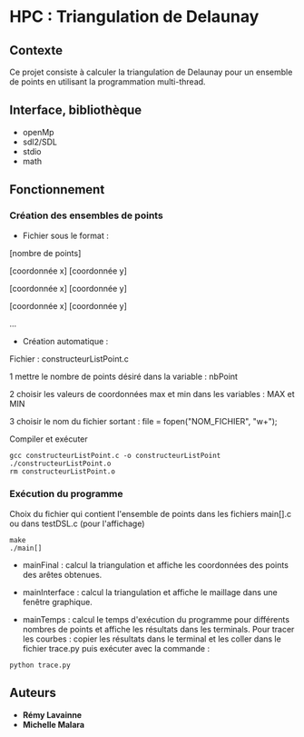 # HPC : Triangulation de Delaunay
## Contexte
Ce projet consiste à calculer la triangulation de Delaunay pour un ensemble de points en utilisant la programmation multi-thread.



## Interface, bibliothèque
* openMp
* sdl2/SDL
* stdio
* math



## Fonctionnement
### Création des ensembles de points
* Fichier sous le format :

[nombre de points]

[coordonnée x] [coordonnée y] 

[coordonnée x] [coordonnée y] 

[coordonnée x] [coordonnée y] 

...


* Création automatique :

Fichier : constructeurListPoint.c

1 mettre le nombre de points désiré dans la variable : nbPoint

2 choisir les valeurs de coordonnées max et min dans les variables : MAX et MIN

3 choisir le nom du fichier sortant : file = fopen("NOM_FICHIER", "w+");


Compiler et exécuter
```
gcc constructeurListPoint.c -o constructeurListPoint
./constructeurListPoint.o
rm constructeurListPoint.o
```


### Exécution du programme
Choix du fichier qui contient l'ensemble de points dans les fichiers main[].c ou dans testDSL.c (pour l'affichage)

```
make
./main[]
```
* mainFinal : calcul la triangulation et affiche les coordonnées des points des arêtes obtenues.

* mainInterface : calcul la triangulation et affiche le maillage dans une fenêtre graphique.

* mainTemps : calcul le temps d'exécution du programme pour différents nombres de points et affiche les résultats dans les terminals. Pour tracer les courbes : copier les résultats dans le terminal et les coller dans le fichier trace.py puis exécuter avec la commande :
```
python trace.py
```


## Auteurs
* **Rémy Lavainne**
* **Michelle Malara**
